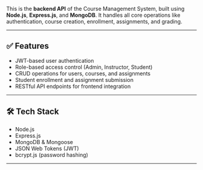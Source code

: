 This is the **backend API** of the Course Management System, built using **Node.js**, **Express.js**, and **MongoDB**. It handles all core operations like authentication, course creation, enrollment, assignments, and grading.

---

## ✅ Features

- JWT-based user authentication
- Role-based access control (Admin, Instructor, Student)
- CRUD operations for users, courses, and assignments
- Student enrollment and assignment submission
- RESTful API endpoints for frontend integration

---

## 🛠️ Tech Stack

- Node.js
- Express.js
- MongoDB & Mongoose
- JSON Web Tokens (JWT)
- bcrypt.js (password hashing)

---